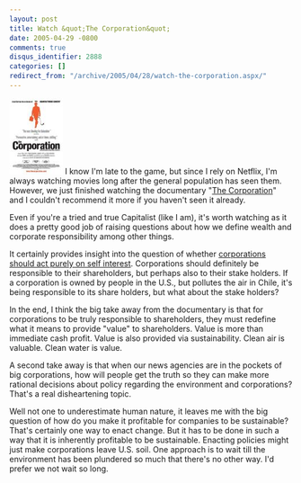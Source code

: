 ```yaml
---
layout: post
title: Watch &quot;The Corporation&quot;
date: 2005-04-29 -0800
comments: true
disqus_identifier: 2888
categories: []
redirect_from: "/archive/2005/04/28/watch-the-corporation.aspx/"
---
```


![The Corporation](/images/TheCorporation.jpg) I know I'm late to the
game, but since I rely on Netflix, I'm always watching movies long after
the general population has seen them. However, we just finished watching
the documentary "[The
Corporation](http://www.netflix.com/MovieDisplay?trkid=73&movieid=60034810)"
and I couldn't recommend it more if you haven't seen it already.

Even if you're a tried and true Capitalist (like I am), it's worth
watching as it does a pretty good job of raising questions about how we
define wealth and corporate responsibility among other things.

It certainly provides insight into the question of whether [corporations
should act purely on self
interest](https://haacked.com/archive/2005/04/24/2818.aspx). Corporations
should definitely be responsible to their shareholders, but perhaps also
to their stake holders. If a corporation is owned by people in the U.S.,
but pollutes the air in Chile, it's being responsible to its share
holders, but what about the stake holders?

In the end, I think the big take away from the documentary is that for
corporations to be truly responsible to shareholders, they must redefine
what it means to provide "value" to shareholders. Value is more than
immediate cash profit. Value is also provided via sustainability. Clean
air is valuable. Clean water is value.

A second take away is that when our news agencies are in the pockets of
big corporations, how will people get the truth so they can make more
rational decisions about policy regarding the environment and
corporations? That's a real disheartening topic.

Well not one to underestimate human nature, it leaves me with the big
question of how do you make it profitable for companies to be
sustainable? That's certainly one way to enact change. But it has to be
done in such a way that it is inherently profitable to be sustainable.
Enacting policies might just make corporations leave U.S. soil. One
approach is to wait till the environment has been plundered so much that
there's no other way. I'd prefer we not wait so long.

